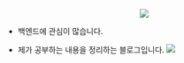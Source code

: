 <div align="center">
  <a href="https://velog.io/@gidskql6671" target="_blank"> 
    <img src="https://img.shields.io/badge/Dev Blog-1aa4e4?style=flat-square&logo=dev.to&logoColor=white"/></a>
  </a> 
  
</div>

- 백엔드에 관심이 많습니다.

- 제가 공부하는 내용을 정리하는 블로그입니다. <a href="https://velog.io/@gidskql6671/about" target="_blank" style="font-size: 40px"> 
    <img src="https://img.shields.io/badge/About Me-389e64?style=flat-square&logo=About.me&logoColor=white"/></a>
  </a> 
